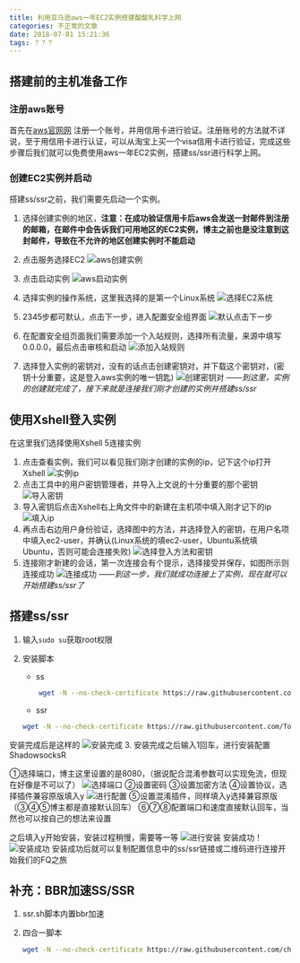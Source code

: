 ```yaml
---
title: 利用亚马逊aws一年EC2实例搭建酸酸乳科学上网
categories: 不正常的文章
date: 2018-07-01 15:21:36
tags: ？？？
---
```


## 搭建前的主机准备工作

### 注册aws账号
首先在[aws官网网](https://aws.amazon.com)
注册一个账号，并用信用卡进行验证。注册账号的方法就不详说，至于用信用卡进行认证，可以从淘宝上买一个visa信用卡进行验证，完成这些步骤后我们就可以免费使用aws一年EC2实例，搭建ss/ssr进行科学上网。

### 创建EC2实例并启动
搭建ss/ssr之前，我们需要先启动一个实例。
1. 选择创建实例的地区，**注意：在成功验证信用卡后aws会发送一封邮件到注册的邮箱，在邮件中会告诉我们可用地区的EC2实例，博主之前也是没注意到这封邮件，导致在不允许的地区创建实例时不能启动**

2. 点击服务选择EC2
![aws创建实例](https://i.loli.net/2020/03/09/7o869nKH34QjpfT.png)

3. 点击启动实例
![aws启动实例](https://i.loli.net/2020/03/09/BlbTyHwW28oqted.png)

4. 选择实例的操作系统，这里我选择的是第一个Linux系统
![选择EC2系统](https://i.loli.net/2020/03/09/Td3HWwtmQYzfC2x.png)

5. 2345步都可默认，点击下一步，进入配置安全组界面
![默认点击下一步](https://i.loli.net/2020/03/09/xLqn4TcitW13dJZ.png)

6. 在配置安全组页面我们需要添加一个入站规则，选择所有流量，来源中填写0.0.0.0，最后点击审核和启动
![添加入站规则](https://i.loli.net/2020/03/09/p32ShLE1tzk4uxU.png)

7. 选择登入实例的密钥对，没有的话点击创建密钥对，并下载这个密钥对，(密钥十分重要，这是登入aws实例的唯一钥匙)
![创建密钥对](https://i.loli.net/2020/03/09/7Bm5PjxpylLFKi3.png)
*——到这里，实例的创建就完成了，接下来就是连接我们刚才创建的实例并搭建ss/ssr*

## 使用Xshell登入实例
在这里我们选择使用Xshell 5连接实例
1. 点击查看实例，我们可以看见我们刚才创建的实例的ip，记下这个ip打开Xshell
![实例ip](https://i.loli.net/2020/03/09/Ymr1MnfOw8XB4Jx.png)
2. 点击工具中的用户密钥管理者，并导入上文说的十分重要的那个密钥
![导入密钥](https://i.loli.net/2020/03/09/t8VCA9bjwUJgK5G.png)
3. 导入密钥后点击Xshell右上角文件中的新建在主机项中填入刚才记下的ip
![填入ip](https://i.loli.net/2020/03/09/FIwq3plSZLVBvcx.png)
4. 再点击右边用户身份验证，选择图中的方法，并选择登入的密钥，在用户名项中填入ec2-user，并确认(Linux系统的填ec2-user，Ubuntu系统填Ubuntu，否则可能会连接失败)
![选择登入方法和密钥](https://i.loli.net/2020/03/09/8kRVorWCpzGZSPX.png)
5. 连接刚才新建的会话，第一次连接会有个提示，选择接受并保存，如图所示则连接成功
![连接成功](https://i.loli.net/2020/03/09/rpmBA9TidQa1vbz.png)
*——到这一步，我们就成功连接上了实例，现在就可以开始搭建ss/ssr了*

## 搭建ss/ssr
1. 输入```sudo su```获取root权限
2. 安装脚本

    - ss
    ```bash
        wget -N --no-check-certificate https://raw.githubusercontent.com/ToyoDAdoubi/doubi/master/ss-go.sh && chmod +x ss-go.sh && sudo bash ss-go.sh
    ```
    - ssr
    ```bash
    wget -N --no-check-certificate https://raw.githubusercontent.com/ToyoDAdoubi/doubi/master/ssr.sh && chmod +x ssr.sh && sudo bash ssr.sh
    ```

安装完成后是这样的
![安装完成](https://i.loli.net/2020/03/09/MquXNHZ3vcwjAsV.png)
3. 安装完成之后输入1回车，进行安装配置ShadowsocksR

①选择端口，博主这里设置的是8080，（据说配合混淆参数可以实现免流，但现在好像是不可以了）
![选择端口](https://i.loli.net/2020/03/09/jvRr4lx1qCtsaZA.png)
②设置密码
③设置加密方法
④设置协议，选择插件兼容原版填入y
![进行配置](https://i.loli.net/2020/03/09/JsV81SMkQr6jZuX.png)
⑤设置混淆插件，同样填入y选择兼容原版（③④⑤博主都是直接默认回车）
⑥⑦⑧配置端口和速度直接默认回车，当然也可以按自己的想法来设置

之后填入y开始安装，安装过程稍慢，需要等一等
![进行安装](https://i.loli.net/2020/03/09/DRO8EugFMqNsf7e.png)
安装成功！
![安装成功](https://i.loli.net/2020/03/09/gHDKkfMOTW7cyQt.png)
安装成功后就可以复制配置信息中的ss/ssr链接或二维码进行连接开始我们的FQ之旅

## 补充：BBR加速SS/SSR

1. ssr.sh脚本内置bbr加速

2. 四合一脚本

    ```bash
    wget -N --no-check-certificate https://raw.githubusercontent.com/chiakge/Linux-NetSpeed/master/tcp.sh && chmod +x tcp.sh && sudo bash tcp.sh
    ```
